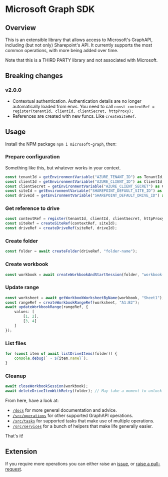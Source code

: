# Microsoft Graph SDK
## Overview
This is an extensible library that allows access to Microsoft's GraphAPI, including (but not only) Sharepoint's API. It currently supports the most common operations, with more being added over time.

Note that this is a THIRD PARTY library and not associated with Microsoft.

## Breaking changes
### v2.0.0 
* Contextual authentication. Authentication details are no longer automatically loaded from envs. You need to call `const contextRef = register(tenantId, clientId, clientSecret, httpProxy);` 
* References are created with new funcs. Like `createSiteRef`.

## Usage
Install the NPM package `npm i microsoft-graph`, then:

### Prepare configuration
Something like this, but whatever works in your context.

```typescript
const tenantId = getEnvironmentVariable("AZURE_TENANT_ID") as TenantId;
const clientId = getEnvironmentVariable("AZURE_CLIENT_ID") as ClientId;
const clientSecret = getEnvironmentVariable("AZURE_CLIENT_SECRET") as ClientSecret;
const siteId = getEnvironmentVariable("SHAREPOINT_DEFAULT_SITE_ID") as SiteId;
const driveId = getEnvironmentVariable("SHAREPOINT_DEFAULT_DRIVE_ID") as DriveId;
```

### Get reference to drive
```typescript
const contextRef = register(tenantId, clientId, clientSecret, httpProxy);
const siteRef = createSiteRef(contextRef, siteId);
const driveRef = createDriveRef(siteRef, driveId);
```

### Create folder
```typescript
const folder = await createFolder(driveRef, "folder-name");
```

### Create workbook
```typescript
const workbook = await createWorkbookAndStartSession(folder, "workbook-name");
```

### Update range
```typescript
const worksheet = await getWorkbookWorksheetByName(workbook, "Sheet1");
const rangeRef = createWorkbookRangeRef(worksheet, "A1:B2");
await updateWorkbookRange(rangeRef, {
	values: [
		[1, 2],
		[3, 4]
	]
});
```

### List files
```typescript
for (const item of await listDriveItems(folder)) {
	console.debug(` - ${item.name}`);
}
```

### Cleanup
```typescript
await closeWorkbookSession(workbook);
await deleteDriveItemWithRetry(folder); // May take a moment to unlock the file
```

From here, have a look at:
* [`/docs`](https://github.com/ProspectSafe/microsoft-graph/tree/main/docs) for more general documentation and advice.
* [`/src/operations`](https://github.com/ProspectSafe/microsoft-graph/tree/main/src/operations) for other supported GraphAPI operations.
* [`/src/tasks`](https://github.com/ProspectSafe/microsoft-graph/tree/main/src/tasks) for supported tasks that make use of multiple operations. 
* [`/src/services`](https://github.com/ProspectSafe/microsoft-graph/tree/main/src/services) for a bunch of helpers that make life generally easier.

That's it!

## Extension
If you require more operations you can either raise an [issue](https://github.com/ProspectSafe/microsoft-graph/issues), or [raise a pull-request](CONTRIBUTING.md).
